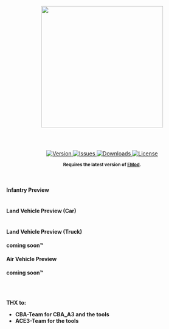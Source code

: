 <p align="center">
    <img src="https://github.com/EMod-ArmA/emod3/raw/master/extras/assets/logo/emblem.png" width="320">
</p>

<p align="center" style="margin-top: 60px;">
    <a href="https://github.com/EMod-ArmA/emod3_fov/releases/latest">
        <img src="https://img.shields.io/badge/Version-0.0.0-blue.svg?style=flat-square" alt="Version">
    </a>
    <a href="https://github.com/EMod-ArmA/emod3_fov/issues">
        <img src="https://img.shields.io/github/issues-raw/EMod-ArmA/emod3_fov.svg?style=flat-square&label=Issues" alt="Issues">
    </a>
    <a href="https://github.com/EMod-ArmA/emod3_fov/releases">
        <img src="https://img.shields.io/github/downloads/EMod-ArmA/emod3_fov/total.svg?style=flat-square&label=Downloads" alt="Downloads">
    </a>
    <a href="https://github.com/EMod-ArmA/emod3_fov/blob/master/LICENSE">
        <img src="https://img.shields.io/badge/License-GPLv2-red.svg?style=flat-square" alt="License">
    </a>
</p>

<p align="center">
    <sup><strong>Requires the latest version of <a href="https://github.com/EMod-ArmA/EMod3/releases">EMod</a>.
</p>

<br/>
<h4>Infantry Preview</h4>
<img src="http://fs5.directupload.net/images/151211/jpwiv3if.jpg" alt="" />
<br/>

<h4>Land Vehicle Preview (Car)</h4>
<img src="http://fs5.directupload.net/images/151211/wi8d7kxy.jpg" alt="" />
<br/>

<h4>Land Vehicle Preview (Truck)</h4>
coming soon™
<br/>
</div>

<h4>Air Vehicle Preview</h4>
coming soon™
<br/>
</div>

<br/><br/>
<p>
THX to:
<ul>
<li>CBA-Team for CBA_A3 and the tools</li>
<li>ACE3-Team for the tools</li>
</ul>
